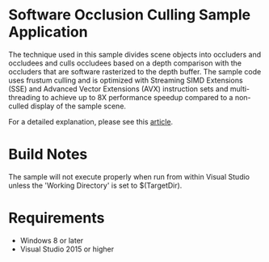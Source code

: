 Software Occlusion Culling Sample Application
======================================================
The technique used in this sample divides scene objects into occluders and occludees and culls occludees based on a depth comparison with the occluders that are software rasterized to the depth buffer. The sample code uses frustum culling and is optimized with Streaming SIMD Extensions (SSE) and Advanced Vector Extensions (AVX) instruction sets and multi-threading to achieve up to 8X performance speedup compared to a non-culled display of the sample scene.

For a detailed explanation, please see this [article](https://software.intel.com/en-us/articles/software-occlusion-culling).

Build Notes
===========
The sample will not execute properly when run from within Visual Studio unless the 'Working Directory' is set to $(TargetDir).

Requirements
============
- Windows 8 or later
- Visual Studio 2015 or higher


 

